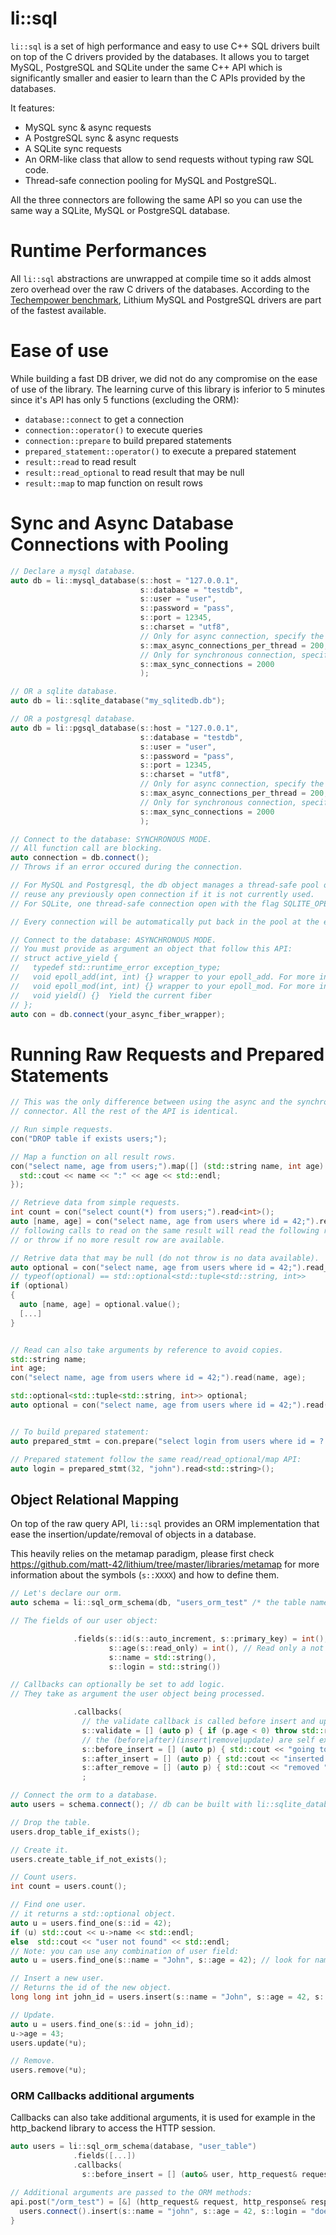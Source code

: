 li::sql
================================

``li::sql`` is a set of high performance and easy to use C++ SQL drivers built on top of the C drivers provided by the databases. It allows you to target MySQL, PostgreSQL and SQLite under the same C++ API which
is significantly smaller and easier to learn than the C APIs provided by the databases.

It features:
  - MySQL sync & async requests
  - A PostgreSQL sync & async requests
  - A SQLite sync requests
  - An ORM-like class that allow to send requests without typing raw SQL code.
  - Thread-safe connection pooling for MySQL and PostgreSQL.

All the three connectors are following the same API so you can use the same way
a SQLite, MySQL or PostgreSQL database.

# Runtime Performances

All ``li::sql`` abstractions are unwrapped at compile time so it adds almost zero overhead over the raw C drivers of the databases.
According to the [Techempower benchmark](http://tfb-status.techempower.com/), Lithium MySQL and PostgreSQL drivers are part of the fastest available.

# Ease of use

While building a fast DB driver, we did not do any compromise on the ease of use of the library.
The learning curve of this library is inferior to 5 minutes since it's API has only 5 functions (excluding the ORM):
  - `database::connect` to get a connection
  - `connection::operator()` to execute queries
  - `connection::prepare` to build prepared statements
  - `prepared_statement::operator()` to execute a prepared statement
  - `result::read` to read result
  - `result::read_optional` to read result that may be null
  - `result::map` to map function on result rows

# Sync and Async Database Connections with Pooling

```c++
// Declare a mysql database.
auto db = li::mysql_database(s::host = "127.0.0.1",
                             s::database = "testdb",
                             s::user = "user",
                             s::password = "pass",
                             s::port = 12345,
                             s::charset = "utf8",
                             // Only for async connection, specify the maximum number of SQL connections per thread.
                             s::max_async_connections_per_thread = 200,
                             // Only for synchronous connection, specify the maximum number of SQL connections
                             s::max_sync_connections = 2000
                             );

// OR a sqlite database.
auto db = li::sqlite_database("my_sqlitedb.db");

// OR a postgresql database.
auto db = li::pgsql_database(s::host = "127.0.0.1",
                             s::database = "testdb",
                             s::user = "user",
                             s::password = "pass",
                             s::port = 12345,
                             s::charset = "utf8",
                             // Only for async connection, specify the maximum number of SQL connections per thread.
                             s::max_async_connections_per_thread = 200,
                             // Only for synchronous connection, specify the maximum number of SQL connections
                             s::max_sync_connections = 2000
                             );

// Connect to the database: SYNCHRONOUS MODE.
// All function call are blocking.
auto connection = db.connect();
// Throws if an error occured during the connection.

// For MySQL and Postgresql, the db object manages a thread-safe pool of connections. connect() will
// reuse any previously open connection if it is not currently used.
// For SQLite, one thread-safe connection open with the flag SQLITE_OPEN_FULLMUTEX is shared.

// Every connection will be automatically put back in the pool at the end of the scope.

// Connect to the database: ASYNCHRONOUS MODE.
// You must provide as argument an object that follow this API:
// struct active_yield {
//   typedef std::runtime_error exception_type;
//   void epoll_add(int, int) {} wrapper to your epoll_add. For more info: man epoll
//   void epoll_mod(int, int) {} wrapper to your epoll_mod. For more info: man epoll
//   void yield() {}  Yield the current fiber
// };
auto con = db.connect(your_async_fiber_wrapper);

```

# Running Raw Requests and Prepared Statements


```c++
// This was the only difference between using the async and the synchronous
// connector. All the rest of the API is identical.

// Run simple requests.
con("DROP table if exists users;");

// Map a function on all result rows.
con("select name, age from users;").map([] (std::string name, int age) {
  std::cout << name << ":" << age << std::endl;
});

// Retrieve data from simple requests.
int count = con("select count(*) from users;").read<int>();
auto [name, age] = con("select name, age from users where id = 42;").read<std::string, int>();
// following calls to read on the same result will read the following result rows.
// or throw if no more result row are available.

// Retrive data that may be null (do not throw is no data available).
auto optional = con("select name, age from users where id = 42;").read_optional<std::string, int>();
// typeof(optional) == std::optional<std::tuple<std::string, int>>
if (optional)
{
  auto [name, age] = optional.value();
  [...]
}


// Read can also take arguments by reference to avoid copies.
std::string name;
int age;
con("select name, age from users where id = 42;").read(name, age);

std::optional<std::tuple<std::string, int>> optional;
auto optional = con("select name, age from users where id = 42;").read(optional);


// To build prepared statement: 
auto prepared_stmt = con.prepare("select login from users where id = ? and name = ?;");

// Prepared statement follow the same read/read_optional/map API:
auto login = prepared_stmt(32, "john").read<std::string>();
```

## Object Relational Mapping

On top of the raw query API, `li::sql` provides an ORM implementation that ease the insertion/update/removal
of objects in a database.

This heavily relies on the metamap paradigm, please first check https://github.com/matt-42/lithium/tree/master/libraries/metamap for more information about the symbols (`s::XXXX`) and how to define them.

```c++
// Let's declare our orm.
auto schema = li::sql_orm_schema(db, "users_orm_test" /* the table name in the SQL db*/)

// The fields of our user object:

              .fields(s::id(s::auto_increment, s::primary_key) = int(),
                      s::age(s::read_only) = int(), // Read only a not included in the update requests.
                      s::name = std::string(),
                      s::login = std::string())

// Callbacks can optionally be set to add logic.
// They take as argument the user object being processed.

              .callbacks(
                // the validate callback is called before insert and update.
                s::validate = [] (auto p) { if (p.age < 0) throw std::runtime_error("invalid age"); },
                // the (before|after)(insert|remove|update) are self explanatory.
                s::before_insert = [] (auto p) { std::cout << "going to insert " << json_encode(p) << std::endl; },
                s::after_insert = [] (auto p) { std::cout << "inserted " << json_encode(p) << std::endl; },
                s::after_remove = [] (auto p) { std::cout << "removed " << json_encode(p) << std::endl;})
                ;

// Connect the orm to a database.
auto users = schema.connect(); // db can be built with li::sqlite_database or li::mysql_database

// Drop the table.
users.drop_table_if_exists();

// Create it.
users.create_table_if_not_exists();

// Count users.
int count = users.count();

// Find one user.
// it returns a std::optional object.
auto u = users.find_one(s::id = 42);
if (u) std::cout << u->name << std::endl;
else  std::cout << "user not found" << std::endl;
// Note: you can use any combination of user field:
auto u = users.find_one(s::name = "John", s::age = 42); // look for name == John and age == 42;

// Insert a new user.
// Returns the id of the new object.
long long int john_id = users.insert(s::name = "John", s::age = 42, s::login = "john_d");

// Update.
auto u = users.find_one(s::id = john_id);
u->age = 43;
users.update(*u);

// Remove.
users.remove(*u);
```

### ORM Callbacks additional arguments

Callbacks can also take additional arguments, it is used for example in the http_backend library to
access the HTTP session.

```c++
auto users = li::sql_orm_schema(database, "user_table")
              .fields([...])
              .callbacks(
                s::before_insert = [] (auto& user, http_request& request) { ... });

// Additional arguments are passed to the ORM methods:
api.post("/orm_test") = [&] (http_request& request, http_response& response) {
  users.connect().insert(s::name = "john", s::age = 42, s::login = "doe", request);
}
```